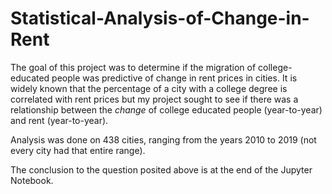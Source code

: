 # Statistical-Analysis-of-Change-in-Rent
The goal of this project was to determine if the migration of college-educated people was predictive of change in rent prices in cities. It is widely known that the percentage of a city with a college degree is correlated with rent prices but my project sought to see if there was a relationship between the _change_ of college educated people (year-to-year) and rent (year-to-year).

Analysis was done on 438 cities, ranging from the years 2010 to 2019 (not every city had that entire range). 

The conclusion to the question posited above is at the end of the Jupyter Notebook.
